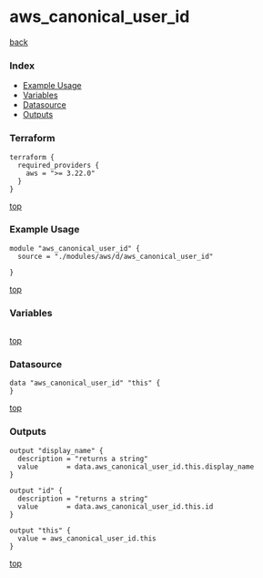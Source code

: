 # aws_canonical_user_id
[back](../aws.md)
### Index
- [Example Usage](#example-usage)
- [Variables](#variables)
- [Datasource](#datasource)
- [Outputs](#outputs)
### Terraform
```hcl
terraform {
  required_providers {
    aws = ">= 3.22.0"
  }
}
```
[top](#index)
### Example Usage
```hcl
module "aws_canonical_user_id" {
  source = "./modules/aws/d/aws_canonical_user_id"

}
```
[top](#index)
### Variables
```hcl
```
[top](#index)

### Datasource
```hcl
data "aws_canonical_user_id" "this" {
}
```
[top](#index)
### Outputs
```hcl
output "display_name" {
  description = "returns a string"
  value       = data.aws_canonical_user_id.this.display_name
}

output "id" {
  description = "returns a string"
  value       = data.aws_canonical_user_id.this.id
}

output "this" {
  value = aws_canonical_user_id.this
}
```
[top](#index)
